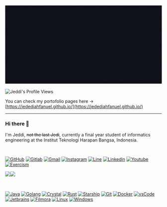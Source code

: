 ![Jeddi](https://github.com/Jeddi212/Jeddi212/blob/main/Jeddi%20(2).gif)

![Jeddi's Profile Views](https://api.visitorbadge.io/api/visitors?path=https%3A%2F%2Fgithub.com%2FJeddi212&countColor=%23fce775&style=flat-square)

You can check my portofolio pages here ->
[https://jedediahfanuel.github.io/](https://jedediahfanuel.github.io/)

<hr>

### Hi there 👋
I'm Jeddi, ~~not the last Jedi~~, currently a final year student of informatics engineering at the Institut Teknologi Harapan Bangsa, Indonesia.

<br>

[![GitHub](https://img.shields.io/badge/Github-100000?style=for-the-badge&logo=github&logoColor=white)](https://github.com/Jeddi212)
[![Gitlab](https://img.shields.io/badge/Gitlab-FA7B0E?style=for-the-badge&logo=gitlab&logoColor=white)](https://gitlab.com/jedediahf51)
[![Gmail](https://img.shields.io/badge/Gmail-D14836?style=for-the-badge&logo=gmail&logoColor=white)](https://mail.google.com/mail/u/0/?fs=1&to=jedediahf51@gmail.com&tf=cm)
[![Instagram](https://img.shields.io/badge/Instagram-E4405F?style=for-the-badge&logo=instagram&logoColor=white)](https://www.instagram.com/jedediah_jeddi/)
[![Line](https://img.shields.io/badge/Line-00C300?style=for-the-badge&logo=line&logoColor=white)](https://line.me/ti/p/3oTjtUCmCe)
[![Linkedin](https://img.shields.io/badge/Linkedin-0077B5?style=for-the-badge&logo=linkedin&logoColor=white)](https://www.linkedin.com/in/jedediahfanuel/)
[![Youtube](https://img.shields.io/badge/Youtube-FF0000?style=for-the-badge&logo=youtube&logoColor=white)](https://www.youtube.com/channel/UCRm8ZV7WY7x3SUrzJdjXkQA)
[![Exercism](https://img.shields.io/badge/Exercism-009CAB?style=for-the-badge&logo=exercism&logoColor=white)](https://exercism.org/profiles/Jeddi212)

<img height="137px" src="https://github-readme-stats.vercel.app/api?username=jedediahfanuel&hide_title=true&hide_border=true&show_icons=true&include_all_commits=true&count_private=true&line_height=21&theme=radical" /><img height="137px" src="https://github-readme-stats.vercel.app/api/top-langs/?username=jedediahfanuel&hide=jupyter%20notebook&hide_title=true&hide_border=true&layout=compact&langs_count=10&&theme=radical" />

<br>

[![Java](https://img.shields.io/badge/Java-D41515?style=for-the-badge&logo=java&logoColor=white)](https://www.java.com/en/)
[![Golang](https://img.shields.io/badge/Go-00ADD8?style=for-the-badge&logo=go&logoColor=white)](https://go.dev/)
[![Crystal](https://img.shields.io/badge/Crystal-000000?style=for-the-badge&logo=crystal&logoColor=white)](https://crystal-lang.org/)
[![Rust](https://img.shields.io/badge/Rust-F74C00?style=for-the-badge&logo=rust&logoColor=white)](https://www.rust-lang.org/)
[![Starship](https://img.shields.io/badge/starship-DD0B78?style=for-the-badge&logo=starship&logoColor=white)](https://starship.rs/)
[![Git](https://img.shields.io/badge/Git-F05032?style=for-the-badge&logo=git&logoColor=white)](https://git-scm.com/)
[![Docker](https://img.shields.io/badge/Docker-2CA5E0?style=for-the-badge&logo=docker&logoColor=white)](https://www.docker.com/)
[![vsCode](https://img.shields.io/badge/vsCode-0078D4?style=for-the-badge&logo=visual%20studio%20code&logoColor=white)](https://code.visualstudio.com/)
[![Jetbrains](https://img.shields.io/badge/jetbrains-FFD918?style=for-the-badge&logo=jetbrains&logoColor=black)](https://www.jetbrains.com/)
[![Filmora](https://img.shields.io/badge/filmora-253642?style=for-the-badge&logo=filmora&logoColor=white)](https://filmora.wondershare.com/)
[![Linux](https://img.shields.io/badge/Linux-FCC624?style=for-the-badge&logo=linux&logoColor=black)](https://www.linux.org/)
[![Windows](https://img.shields.io/badge/Windows-0078D6?style=for-the-badge&logo=windows&logoColor=white)](https://www.microsoft.com/en-us/windows?r=1)
